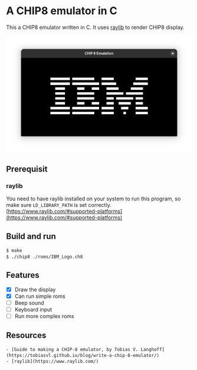 # A CHIP8 emulator in C

This a CHIP8 emulator written in C. It uses
[raylib](https://www.raylib.com/) to render CHIP8 display.

![ibm logo](./img/ibm-logo.png)

## Prerequisit
### raylib
You need to have raylib installed on your system to run this program,
so make sure `LD_LIBRARY_PATH` is set
correctly. [https://www.raylib.com/#supported-platforms](https://www.raylib.com/#supported-platforms)

## Build and run
```sh
$ make
$ ./chip8 ./roms/IBM_Logo.ch8
```

## Features
  * [x] Draw the display
  * [x] Can run simple roms
  * [ ] Beep sound
  * [ ] Keyboard input
  * [ ] Run more complex roms

## Resources
    - [Guide to making a CHIP-8 emulator, by Tobias V. Langhoff](https://tobiasvl.github.io/blog/write-a-chip-8-emulator/)
    - [raylib](https://www.raylib.com/)
